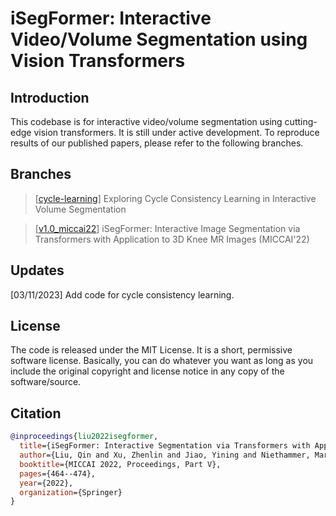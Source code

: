 # iSegFormer: Interactive Video/Volume Segmentation using Vision Transformers

## Introduction
This codebase is for interactive video/volume segmentation using cutting-edge vision transformers. It is still under active development. 
To reproduce results of our published papers, please refer to the following branches.

## Branches
> \[[cycle-learning](https://github.com/uncbiag/iSegFormer/tree/cycle-learning)\] Exploring Cycle Consistency Learning in Interactive Volume Segmentation 

> \[[v1.0_miccai22](https://github.com/uncbiag/iSegFormer/tree/v1.0_miccai22)\] iSegFormer: Interactive Image Segmentation via Transformers with Application to 3D Knee MR Images (MICCAI'22)

## Updates
[03/11/2023] Add code for cycle consistency learning.

## License
The code is released under the MIT License. It is a short, permissive software license. Basically, you can do whatever you want as long as you include the original copyright and license notice in any copy of the software/source. 

## Citation
```bibtex
@inproceedings{liu2022isegformer,
  title={iSegFormer: Interactive Segmentation via Transformers with Application to 3D Knee MR Images},
  author={Liu, Qin and Xu, Zhenlin and Jiao, Yining and Niethammer, Marc},
  booktitle={MICCAI 2022, Proceedings, Part V},
  pages={464--474},
  year={2022},
  organization={Springer}
}
```

